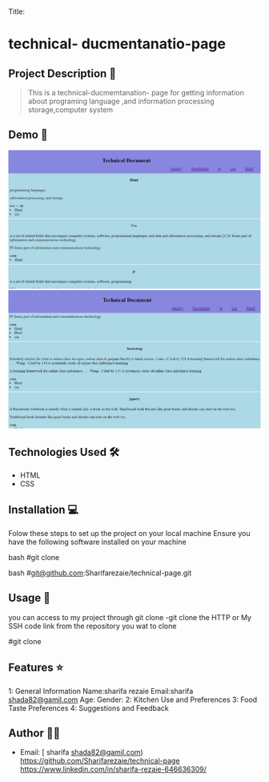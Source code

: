 Title:
# technical- ducmentanatio-page

## Project Description 📝

> This is a  technical-ducmemtanation- page for getting information about programing language ,and information
> processing storage,computer system 



## Demo 📸

![Demo](thec1.PNG)
![Demo](thec2.PNG)


## Technologies Used 🛠️

- HTML
- CSS

## Installation 💻

Folow these steps to set up the project on your local machine 
Ensure you have the following software installed on your machine

bash
#git clone


bash
#git@github.com:Sharifarezaie/technical-page.git


## Usage 🎯

you can access to my project through git clone 
-git clone the HTTP or My SSH code link from the repository you wat to clone 

 
#git clone


## Features ⭐

1: General Information
Name:sharifa rezaie
Email:sharifa shada82@gamil.com
Age:
Gender:
2: Kitchen Use and Preferences
3: Food Taste Preferences
4: Suggestions and Feedback
## Author 👩‍💻

- Email: [ sharifa shada82@gamil.com)
https://github.com/Sharifarezaie/technical-page
https://www.linkedin.com/in/sharifa-rezaie-646636309/
